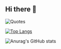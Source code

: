 ## Hi there 👋
![Quotes](https://quotes-github-readme.vercel.app/api?type=horizontal&theme=dark)

[![Top Langs](https://github-readme-stats.vercel.app/api/top-langs/?username=kardan-sudo&layout=compact)](https://github.com/anuraghazra/github-readme-stats)

![Anurag's GitHub stats](https://github-readme-stats.vercel.app/api?username=kardan-sudo&show_icons=true&theme=radical)
<!--
**kardan-sudo/kardan-sudo** is a ✨ _special_ ✨ repository because its `README.md` (this file) appears on your GitHub profile.

Here are some ideas to get you started:

- 🔭 I’m currently working on ...
- 🌱 I’m currently learning ...
- 👯 I’m looking to collaborate on ...
- 🤔 I’m looking for help with ...
- 💬 Ask me about ...
- 📫 How to reach me: ...
- 😄 Pronouns: ...
- ⚡ Fun fact: ...
-->
